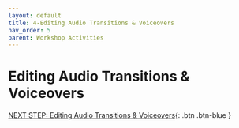```yaml
---
layout: default
title: 4-Editing Audio Transitions & Voiceovers
nav_order: 5
parent: Workshop Activities
---
```

# Editing Audio Transitions & Voiceovers

[NEXT STEP: Editing Audio Transitions & Voiceovers](editing-audio-transitions-voiceovers.html){: .btn .btn-blue }
